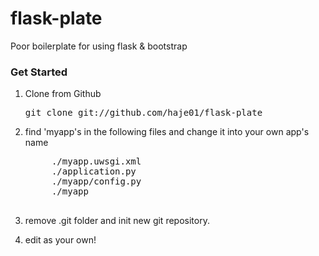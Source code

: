 flask-plate
===========

Poor boilerplate for using flask &amp; bootstrap

### Get Started

1. Clone from Github
    <pre>git clone git://github.com/haje01/flask-plate</pre>

2. find 'myapp's in the following files and change it into your own app's name
    <pre>
        ./myapp.uwsgi.xml
        ./application.py
        ./myapp/config.py
        ./myapp
    </pre>

3. remove .git folder and init new git repository.
4. edit as your own!

